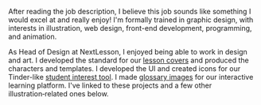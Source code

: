 

After reading the job description, I believe this job sounds like something I would excel at and really enjoy! I'm formally trained in graphic design, with interests in illustration, web design, front-end development, programming, and animation.

As Head of Design at NextLesson, I enjoyed being able to work in design and art. I developed the standard for our [lesson covers][1] and  produced the characters and templates. I developed the UI and created icons for our Tinder-like [student interest tool][2]. I made [glossary images][3] for our interactive learning platform. I've linked to these projects and a few other illustration&#8209;related ones below.

[1]: work?project=nextlesson-covers&id=facebook-illustrator-designer-cultural-moments
[2]: work?project=nextlesson-interestid&id=facebook-illustrator-designer-cultural-moments
[3]: work?project=nextlesson-glossary&id=facebook-illustrator-designer-cultural-moments